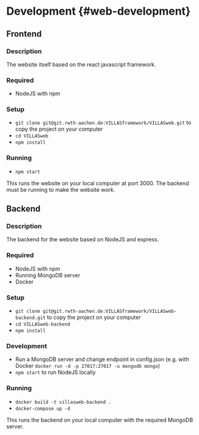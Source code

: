 # Development {#web-development}

## Frontend

### Description

The website itself based on the react javascript framework.

### Required
 - NodeJS with npm

### Setup

 - `git clone git@git.rwth-aachen.de:VILLASframework/VILLASweb.git` to copy the project on your computer
 - `cd VILLASweb`
 - `npm install`

### Running

 - `npm start`

This runs the website on your local computer at port 3000.
The backend must be running to make the website work.

## Backend

### Description

The backend for the website based on NodeJS and express.

### Required

 - NodeJS with npm
 - Running MongoDB server
 - Docker

### Setup

 - `git clone git@git.rwth-aachen.de:VILLASframework/VILLASweb-backend.git` to copy the project on your computer
 - `cd VILLASweb-backend`
 - `npm install`

### Development
 
 - Run a MongoDB server and change endpoint in config.json (e.g. with Docker `docker run -d -p 27017:27017 -u mongodb mongo`)
 - `npm start` to run NodeJS locally

### Running

 - `docker build -t villasweb-backend .`
 - `docker-compose up -d`

This runs the backend on your local computer with the required MongoDB server.
